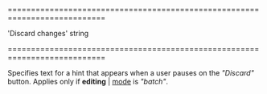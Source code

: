 <!--**
/*-------------------------------------------
    Auto-generated file. Do not modify.
-------------------------------------------

**-->
===========================================================================
<!--default-->'Discard changes'<!--/default-->
<!--type-->string<!--/type-->
===========================================================================

<!--shortDescription-->
Specifies text for a hint that appears when a user pauses on the *"Discard"* button. Applies only if **editing** | [mode]({basewidgetpath}/Configuration/editing/#mode) is *"batch"*.
<!--/shortDescription-->

<!--fullDescription-->

<!--/fullDescription-->